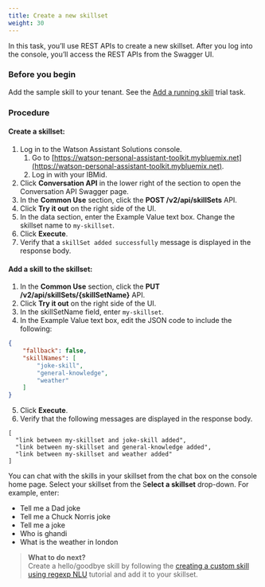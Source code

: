 ```yaml
---
title: Create a new skillset
weight: 30
---
```


In this task, you’ll use REST APIs to create a new skillset.  After you log into the console, you’ll access the REST APIs from the Swagger UI.  

### Before you begin

Add the sample skill to your tenant. See the [Add a running skill]({{site.baseurl}}/trial/add-running-skill/) trial task.

### Procedure

#### Create a skillset:

1. Log in to the Watson Assistant Solutions console.
    1. Go to [https://watson-personal-assistant-toolkit.mybluemix.net](https://watson-personal-assistant-toolkit.mybluemix.net).
    2. Log in with your IBMid.
2. Click **Conversation API** in the lower right of the section to open the Conversation API Swagger page.
3. In the **Common Use** section, click the **POST /v2/api/skillSets** API.
4. Click **Try it out** on the right side of the UI.
5. In the data section, enter the Example Value text box. Change the skillset name to `my-skillset`.
6. Click **Execute**.
7. Verify that a `skillSet added successfully` message is displayed in the response body.

#### Add a skill to the skillset:

1. In the **Common Use** section, click the **PUT /v2/api/skillSets/{skillSetName}** API.
2. Click **Try it out** on the right side of the UI.
3. In the skillSetName field, enter `my-skillset`.
4. In the Example Value text box, edit the JSON code to include the following:
```json
{
    "fallback": false,
    "skillNames": [
        "joke-skill",
        "general-knowledge",
        "weather"
    ]
}
```
5. Click **Execute**.
6. Verify that the following messages are displayed in the response body.
```
[
  "link between my-skillset and joke-skill added",
  "link between my-skillset and general-knowledge added",
  "link between my-skillset and weather added"
]
```

You can chat with the skills in your skillset from the chat box on the console home page. Select your skillset from the S**elect a skillset** drop-down.   For example, enter:
* Tell me a Dad joke
* Tell me a Chuck Norris joke
* Tell me a joke
* Who is ghandi
* What is the weather in london

> **What to do next?**<br/>
Create a hello/goodbye skill by following the [creating a custom skill using regexp NLU]({{site.baseurl}}/skill/build-skill/) tutorial and add it to your skillset.
